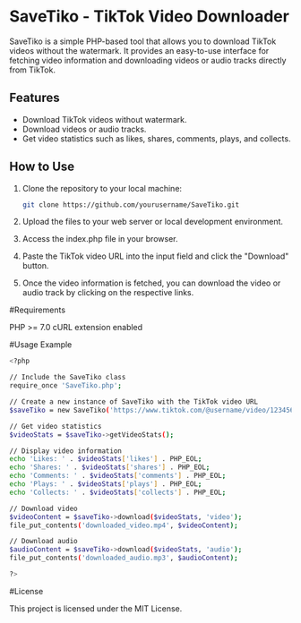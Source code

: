 # SaveTiko - TikTok Video Downloader

SaveTiko is a simple PHP-based tool that allows you to download TikTok videos without the watermark. It provides an easy-to-use interface for fetching video information and downloading videos or audio tracks directly from TikTok.

## Features

- Download TikTok videos without watermark.
- Download videos or audio tracks.
- Get video statistics such as likes, shares, comments, plays, and collects.

## How to Use

1. Clone the repository to your local machine:

   ```bash
   git clone https://github.com/yourusername/SaveTiko.git
   ```
2. Upload the files to your web server or local development environment.

3. Access the index.php file in your browser.

4. Paste the TikTok video URL into the input field and click the "Download" button.

5. Once the video information is fetched, you can download the video or audio track by clicking on the respective links.
   
#Requirements

PHP >= 7.0
cURL extension enabled

#Usage Example

   ```bash
   <?php

   // Include the SaveTiko class
   require_once 'SaveTiko.php';

   // Create a new instance of SaveTiko with the TikTok video URL
   $saveTiko = new SaveTiko('https://www.tiktok.com/@username/video/1234567890');

   // Get video statistics
   $videoStats = $saveTiko->getVideoStats();

   // Display video information
   echo 'Likes: ' . $videoStats['likes'] . PHP_EOL;
   echo 'Shares: ' . $videoStats['shares'] . PHP_EOL;
   echo 'Comments: ' . $videoStats['comments'] . PHP_EOL;
   echo 'Plays: ' . $videoStats['plays'] . PHP_EOL;
   echo 'Collects: ' . $videoStats['collects'] . PHP_EOL;

   // Download video
   $videoContent = $saveTiko->download($videoStats, 'video');
   file_put_contents('downloaded_video.mp4', $videoContent);

   // Download audio
   $audioContent = $saveTiko->download($videoStats, 'audio');
   file_put_contents('downloaded_audio.mp3', $audioContent);

   ?>

   ```

#License

This project is licensed under the MIT License.

